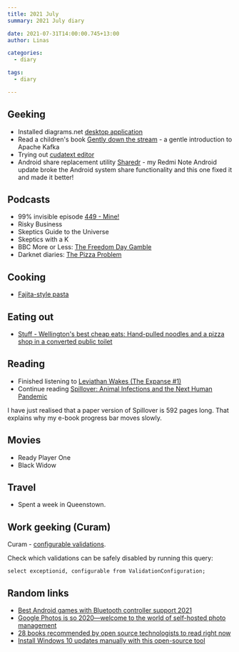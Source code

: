 ```yaml
---
title: 2021 July
summary: 2021 July diary

date: 2021-07-31T14:00:00.745+13:00
author: Linas

categories:
  - diary

tags:
  - diary

---
```


## Geeking

* Installed diagrams.net [desktop application](https://github.com/jgraph/drawio-desktop/releases/latest)
* Read a children's book [Gently down the stream](https://www.gentlydownthe.stream/) - a gentle introduction to Apache Kafka
* Trying out [cudatext editor](https://cudatext.github.io/)
* Android share replacement utility [Sharedr](https://play.google.com/store/apps/details?id=com.rejh.sharedr) - my Redmi Note Android update broke the Android system share functionality and this one fixed it and made it better! 

## Podcasts

* 99% invisible episode [449 - Mine!](https://99percentinvisible.org/episode/mine/)
* Risky Business
* Skeptics Guide to the Universe
* Skeptics with a K
* BBC More or Less: [The Freedom Day Gamble](https://www.bbc.co.uk/sounds/play/m000y49w)
* Darknet diaries: [The Pizza Problem](https://darknetdiaries.com/episode/97/)

## Cooking

* [Fajita-style pasta](https://www.bbcgoodfood.com/recipes/fajita-style-pasta)

## Eating out

* [Stuff - Wellington's best cheap eats: Hand-pulled noodles and a pizza shop in a converted public toilet](https://i.stuff.co.nz/travel/destinations/nz/wellington/300362137/handpulled-noodles-and-a-pizza-shop-in-a-converted-public-toilet-wellingtons-best-cheap-eats)

## Reading

* Finished listening to [Leviathan Wakes (The Expanse #1)](https://www.goodreads.com/book/show/8855321-leviathan-wakes)
* Continue reading [Spillover: Animal Infections and the Next Human Pandemic](https://www.goodreads.com/book/show/17573681-spillover)

I have just realised that a paper version of Spillover is 592 pages long. That explains why my e-book progress bar moves slowly.

## Movies

* Ready Player One
* Black Widow

## Travel

* Spent a week in Queenstown.

## Work geeking (Curam)

Curam - [configurable validations](https://www.ibm.com/docs/en/spm/7.0.11?topic=configuration-working-configurable-validations). 

Check which validations can be safely disabled by running this query:

```
select exceptionid, configurable from ValidationConfiguration;
```

## Random links

* [Best Android games with Bluetooth controller support 2021](https://www.androidcentral.com/best-android-games-bluetooth-controller-support)
* [Google Photos is so 2020—welcome to the world of self-hosted photo management](https://arstechnica.com/gadgets/2021/06/the-big-alternatives-to-google-photos-showdown/)
* [28 books recommended by open source technologists to read right now](https://opensource.com/article/21/7/open-source-books)
* [Install Windows 10 updates manually with this open-source tool](https://www.bleepingcomputer.com/news/microsoft/install-windows-10-updates-manually-with-this-open-source-tool/)

